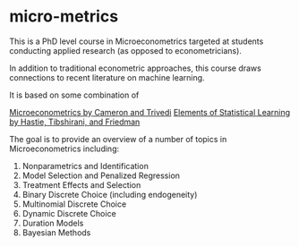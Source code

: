 # micro-metrics

This is a PhD level course in Microeconometrics targeted at students conducting applied research (as opposed to econometricians).

In addition to traditional econometric approaches, this course draws connections to recent literature on machine learning.

It is based on some combination of 

[Microeconometrics by Cameron and Trivedi](https://www.amazon.com/Microeconometrics-Methods-Applications-Colin-Cameron/dp/0521848059)
[Elements of Statistical Learning by Hastie, Tibshirani, and Friedman](https://statweb.stanford.edu/~tibs/ElemStatLearn/)

The goal is to provide an overview of a number of topics in Microeconometrics including:

1. Nonparametrics and Identification
2. Model Selection and Penalized Regression
3. Treatment Effects and Selection
4. Binary Discrete Choice (including endogeneity)
5. Multinomial Discrete Choice
6. Dynamic Discrete Choice
7. Duration Models
8. Bayesian Methods

